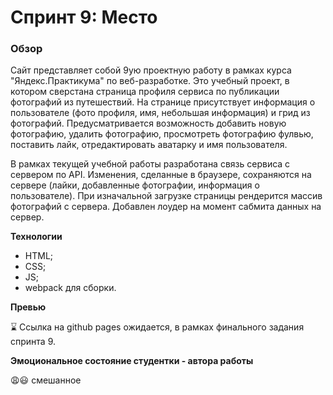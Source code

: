 # Спринт 9: Место

### Обзор

Сайт представляет собой 9ую проектную работу в рамках курса "Яндекс.Практикума" по веб-разработке. 
Это учебный проект, в котором сверстана страница профиля сервиса по публикации фотографий из путешествий. На странице присутствует информация о пользователе (фото профиля, имя, небольшая информация) и грид из фотографий. Предусматривается возможность добавить новую фотографию, удалить фотографию, просмотреть фотографию фулвью, поставить лайк, отредактировать аватарку и имя пользователя.

В рамках текущей учебной работы разработана связь сервиса c cервером по API. Изменения, сделанные в браузере, сохраняются на сервере (лайки, добавленные фотографии, информация о пользователе). При изначальной загрузке страницы рендерится массив фотографий с сервера. Добавлен лоудер на момент сабмита данных на сервер. 
 

**Технологии**

* HTML;
* CSS;
* JS;
* webpack для сборки. 

**Превью** 

⌛️
Ссылка на github pages ожидается, в рамках финального задания спринта 9.  

**Эмоциональное состояние студентки - автора работы**

😩😃 смешанное
